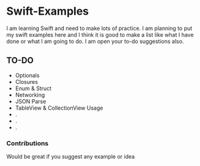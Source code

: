 # Swift-Examples

I am learning Swift and need to make lots of practice. I am planning to put my swift examples here and I think it is good to make a list like what I have done or what I am going to do. 
I am open your to-do suggestions also.



## TO-DO

* Optionals
* Closures
* Enum & Struct
* Networking
* JSON Parse
* TableView & CollectionView Usage
* .
* .
* .


### Contributions
Would be great if you suggest any example or idea
